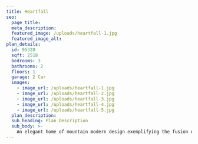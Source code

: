 ```yaml
---
title: Heartfall
seo:
  page_title:
  meta_description:
  featured_image: /uploads/heartfall-1.jpg
  featured_image_alt:
plan_details:
  id: 95320
  sqft: 2518
  bedrooms: 3
  bathrooms: 2
  floors: 1
  garage: 2 Car
  images:
    - image_url: /uploads/heartfall-1.jpg
    - image_url: /uploads/heartfall-2.jpg
    - image_url: /uploads/heartfall-3.jpg
    - image_url: /uploads/heartfall-4.jpg
    - image_url: /uploads/heartfall-5.jpg
  plan_description:
  sub_heading: Plan Description
  sub_body: >-
    An elegant home of mountain modern design exemplifying the fusion of the clean crisp linear look of a very modern design into a mountainous environment. Soaring expanse of glass and natural reclaimed wood allows the homeowner the open living environment sought after by most of today's homebuyers. Additionally, many very private spaces are incorporated within the design for the separation of lifestyles for each person of the family's individual requirements. There is even a safe room incorporated in the home for the safety of the family. Simply stated, an amazing statement of the homeowners lifestyle and status statement.
---
```

